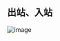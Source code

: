 ## 出站、入站

![image](https://github.com/izachwei/note-book/assets/37742706/dab87777-8f55-40d4-8126-1eebe5a2cc03)
